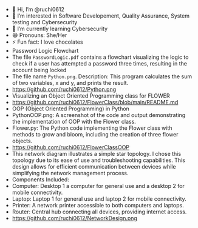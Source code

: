- 👋 Hi, I’m @ruchi0612
- 👀 I’m interested in Software Developement, Quality Assurance, System testing and Cybersecurity
- 🌱 I’m currently learning Cybersecurity
- 😄 Pronouns: She/Her
- ⚡ Fun fact: I love chocolates 
- Password Logic Flowchart 
- The file `PasswordLogic.pdf` contains a flowchart visualizing the logic to check if a user has attempted a password three times, resulting in the account being locked
- The file name `Python.png`. Description: This program calculates the sum of two variables, x and y, and prints the result.
- https://github.com/ruchi0612/Python.png
- Visualizing an Object Oriented Programming class for FLOWER
- https://github.com/ruchi0612/FlowerClass/blob/main/README.md
- OOP (Object Oriented Programming) in Python
- PythonOOP.png: A screenshot of the code and output demonstrating the implementation of OOP with the Flower class.
- Flower.py: The Python code implementing the Flower class with methods to grow and bloom, including the creation of three flower objects.
- https://github.com/ruchi0612/FlowerClassOOP
- This network diagram illustrates a simple star topology. I chose this topology due to its ease of use and troubleshooting capabilities. This design allows for efficient communication between devices while simplifying the network management process.
- Components Included:
- Computer: Desktop 1 a computer for general use and a desktop 2 for mobile connectivity.
- Laptop: Laptop 1 for general use and laptop 2 for mobile connectivity.
- Printer: A network printer accessible to both computers and laptops.
- Router: Central hub connecting all devices, providing internet access.
- https://github.com/ruchi0612/NetworkDesign.png
